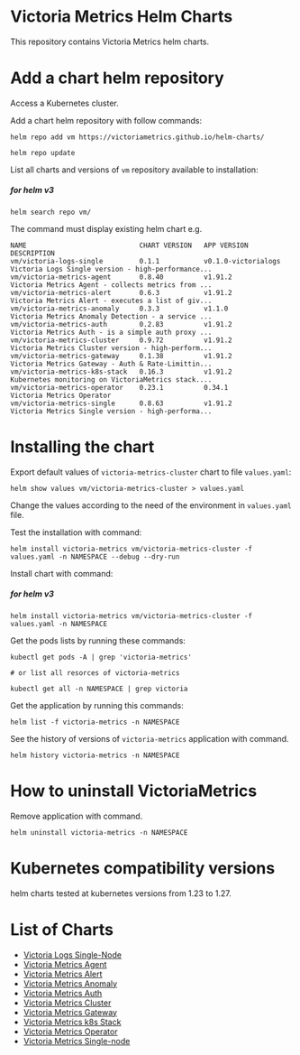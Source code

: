 # Victoria Metrics Helm Charts

This repository contains Victoria Metrics helm charts.

# Add a chart helm repository

Access a Kubernetes cluster.

Add a chart helm repository with follow commands:

```console
helm repo add vm https://victoriametrics.github.io/helm-charts/

helm repo update
```

List all charts and versions of ``vm`` repository available to installation:

##### for helm v3

```console
helm search repo vm/
```

The command must display existing helm chart e.g.

```shell
NAME                         	CHART VERSION	APP VERSION        	DESCRIPTION
vm/victoria-logs-single      	0.1.1        	v0.1.0-victorialogs	Victoria Logs Single version - high-performance...
vm/victoria-metrics-agent    	0.8.40       	v1.91.2            	Victoria Metrics Agent - collects metrics from ...
vm/victoria-metrics-alert    	0.6.3        	v1.91.2            	Victoria Metrics Alert - executes a list of giv...
vm/victoria-metrics-anomaly  	0.3.3        	v1.1.0             	Victoria Metrics Anomaly Detection - a service ...
vm/victoria-metrics-auth     	0.2.83       	v1.91.2            	Victoria Metrics Auth - is a simple auth proxy ...
vm/victoria-metrics-cluster  	0.9.72       	v1.91.2            	Victoria Metrics Cluster version - high-perform...
vm/victoria-metrics-gateway  	0.1.38       	v1.91.2            	Victoria Metrics Gateway - Auth & Rate-Limittin...
vm/victoria-metrics-k8s-stack	0.16.3       	v1.91.2            	Kubernetes monitoring on VictoriaMetrics stack....
vm/victoria-metrics-operator 	0.23.1       	0.34.1             	Victoria Metrics Operator
vm/victoria-metrics-single   	0.8.63       	v1.91.2            	Victoria Metrics Single version - high-performa...
```

# Installing the chart

Export default values of ``victoria-metrics-cluster`` chart to file ``values.yaml``:

```console
helm show values vm/victoria-metrics-cluster > values.yaml
```

Change the values according to the need of the environment in ``values.yaml`` file.

Test the installation with command:

```console
helm install victoria-metrics vm/victoria-metrics-cluster -f values.yaml -n NAMESPACE --debug --dry-run
```

Install chart with command:

##### for helm v3

```console
helm install victoria-metrics vm/victoria-metrics-cluster -f values.yaml -n NAMESPACE
```

Get the pods lists by running these commands:

```console
kubectl get pods -A | grep 'victoria-metrics'

# or list all resorces of victoria-metrics

kubectl get all -n NAMESPACE | grep victoria
```

Get the application by running this commands:

```console
helm list -f victoria-metrics -n NAMESPACE
```

See the history of versions of ``victoria-metrics`` application with command.

```console
helm history victoria-metrics -n NAMESPACE
```

# How to uninstall VictoriaMetrics

Remove application with command.

```console
helm uninstall victoria-metrics -n NAMESPACE
```

# Kubernetes compatibility versions

helm charts tested at kubernetes versions from 1.23 to 1.27.

# List of Charts

- [Victoria Logs Single-Node](https://github.com/VictoriaMetrics/helm-charts/blob/master/charts/victoria-logs-single)
- [Victoria Metrics Agent](https://github.com/VictoriaMetrics/helm-charts/blob/master/charts/victoria-metrics-agent)
- [Victoria Metrics Alert](https://github.com/VictoriaMetrics/helm-charts/blob/master/charts/victoria-metrics-alert)
- [Victoria Metrics Anomaly](https://github.com/VictoriaMetrics/helm-charts/blob/master/charts/victoria-metrics-anomaly/README.md)
- [Victoria Metrics Auth](https://github.com/VictoriaMetrics/helm-charts/blob/master/charts/victoria-metrics-auth/README.md)
- [Victoria Metrics Cluster](https://github.com/VictoriaMetrics/helm-charts/blob/master/charts/victoria-metrics-cluster/README.md)
- [Victoria Metrics Gateway](https://github.com/VictoriaMetrics/helm-charts/blob/master/charts/victoria-metrics-gateway/README.md)
- [Victoria Metrics k8s Stack](https://github.com/VictoriaMetrics/helm-charts/blob/master/charts/victoria-metrics-k8s-stack/README.md)
- [Victoria Metrics Operator](https://github.com/VictoriaMetrics/helm-charts/blob/master/charts/victoria-metrics-operator/README.md)
- [Victoria Metrics Single-node](https://github.com/VictoriaMetrics/helm-charts/blob/master/charts/victoria-metrics-single/README.md)
